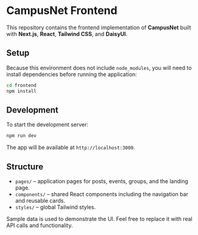 # CampusNet Frontend

This repository contains the frontend implementation of **CampusNet** built with **Next.js**, **React**, **Tailwind CSS**, and **DaisyUI**.

## Setup

Because this environment does not include `node_modules`, you will need to install dependencies before running the application:

```bash
cd frontend
npm install
```

## Development

To start the development server:

```bash
npm run dev
```

The app will be available at `http://localhost:3000`.

## Structure

- `pages/` – application pages for posts, events, groups, and the landing page.
- `components/` – shared React components including the navigation bar and reusable cards.
- `styles/` – global Tailwind styles.

Sample data is used to demonstrate the UI. Feel free to replace it with real API calls and functionality.
